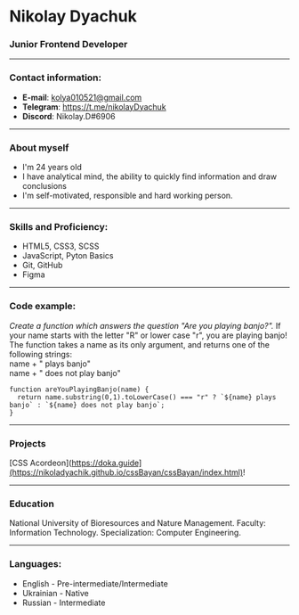 # Nikolay Dyachuk
### Junior Frontend Developer
---
### Contact information:
- **E-mail**: kolya010521@gmail.com
- **Telegram**: https://t.me/nikolayDyachuk 
- **Discord**: Nikolay.D#6906 
---
### About myself
- I'm 24 years old
- I have analytical mind, the ability to quickly find information and draw conclusions
- I'm self-motivated, responsible and hard working person.
---
### Skills and Proficiency:
- HTML5, CSS3, SCSS
- JavaScript, Pyton Basics
- Git, GitHub
- Figma
---
### Code example:
*Create a function which answers the question "Are you playing banjo?".*
If your name starts with the letter "R" or lower case "r", you are playing banjo!
The function takes a name as its only argument, and returns one of the following strings:\
name + " plays banjo" \
name + " does not play banjo"
```
function areYouPlayingBanjo(name) {
  return name.substring(0,1).toLowerCase() === "r" ? `${name} plays banjo` : `${name} does not play banjo`;
}
```
---
### Projects
[CSS Acordeon](https://doka.guide](https://nikoladyachik.github.io/cssBayan/cssBayan/index.html)!

---

### Education
National University of Bioresources and Nature Management. Faculty: Information Technology. Specialization: Computer Engineering.

---
### Languages:
- English - Pre-intermediate/Intermediate
- Ukrainian - Native
- Russian - Intermediate
